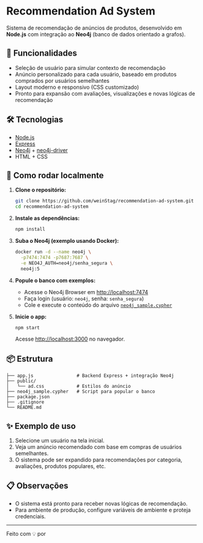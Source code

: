 # Recommendation Ad System

Sistema de recomendação de anúncios de produtos, desenvolvido em **Node.js** com integração ao **Neo4j** (banco de dados orientado a grafos).

## 🚀 Funcionalidades

- Seleção de usuário para simular contexto de recomendação
- Anúncio personalizado para cada usuário, baseado em produtos comprados por usuários semelhantes
- Layout moderno e responsivo (CSS customizado)
- Pronto para expansão com avaliações, visualizações e novas lógicas de recomendação

## 🛠️ Tecnologias

- [Node.js](https://nodejs.org/)
- [Express](https://expressjs.com/)
- [Neo4j](https://neo4j.com/) + [neo4j-driver](https://www.npmjs.com/package/neo4j-driver)
- HTML + CSS

## 💾 Como rodar localmente

1. **Clone o repositório:**
   ```sh
   git clone https://github.com/weinStag/recommendation-ad-system.git
   cd recommendation-ad-system
   ```

2. **Instale as dependências:**
   ```sh
   npm install
   ```

3. **Suba o Neo4j (exemplo usando Docker):**
   ```sh
   docker run -d --name neo4j \
     -p7474:7474 -p7687:7687 \
     -e NEO4J_AUTH=neo4j/senha_segura \
     neo4j:5
   ```

4. **Popule o banco com exemplos:**
   - Acesse o Neo4j Browser em [http://localhost:7474](http://localhost:7474)
   - Faça login (usuário: `neo4j`, senha: `senha_segura`)
   - Cole e execute o conteúdo do arquivo [`neo4j_sample.cypher`](neo4j_sample.cypher)

5. **Inicie o app:**
   ```sh
   npm start
   ```
   Acesse [http://localhost:3000](http://localhost:3000) no navegador.

## 📦 Estrutura

```
├── app.js                # Backend Express + integração Neo4j
├── public/
│   └── ad.css            # Estilos do anúncio
├── neo4j_sample.cypher   # Script para popular o banco
├── package.json
├── .gitignore
└── README.md
```

## ✨ Exemplo de uso

1. Selecione um usuário na tela inicial.
2. Veja um anúncio recomendado com base em compras de usuários semelhantes.
3. O sistema pode ser expandido para recomendações por categoria, avaliações, produtos populares, etc.

## 📋 Observações

- O sistema está pronto para receber novas lógicas de recomendação.
- Para ambiente de produção, configure variáveis de ambiente e proteja credenciais.

---

Feito com 💡 por